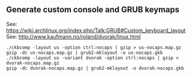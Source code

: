 ## Generate custom console and GRUB keymaps

See: https://wiki.archlinux.org/index.php/Talk:GRUB#Custom_keyboard_layout
See: http://www.kaufmann.no/roland/dvorak/linux.html

```
./ckbcomp -layout us -option ctrl:nocaps | gzip > us-nocaps.map.gz
gzip -dc us-nocaps.map.gz | grub2-mklayout -o us-nocaps.gkb
./ckbcomp -layout us -variant dvorak -option ctrl:nocaps | gzip > dvorak-nocaps.map.gz
gzip -dc dvorak-nocaps.map.gz | grub2-mklayout -o dvorak-nocaps.gkb
```

